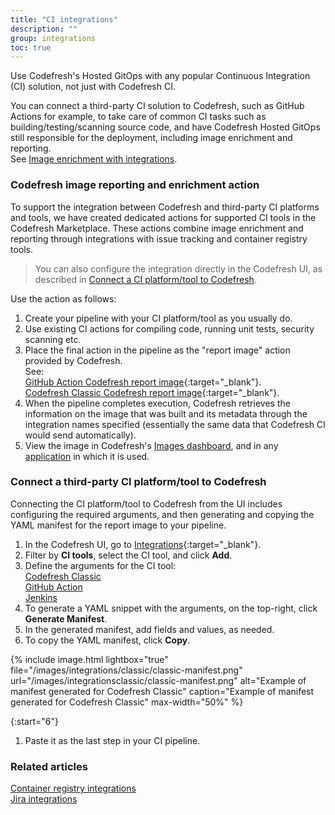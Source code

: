 ```yaml
---
title: "CI integrations"
description: ""
group: integrations
toc: true
---
```


Use Codefresh's Hosted GitOps with any popular Continuous Integration (CI) solution, not just with Codefresh CI.

You can connect a third-party CI solution to Codefresh, such as GitHub Actions for example, to take care of common CI tasks such as building/testing/scanning source code, and have Codefresh Hosted GitOps still responsible for the deployment, including image enrichment and reporting.  
See [Image enrichment with integrations]({{site.baseurl}}/docs/integrations/image-enrichment-overview/).

### Codefresh image reporting and enrichment action
To support the integration between Codefresh and third-party CI platforms and tools, we have created dedicated actions for supported CI tools in the Codefresh Marketplace. These actions combine image enrichment and reporting through integrations with issue tracking and container registry tools. 

>You can also configure the integration directly in the Codefresh UI, as described in [Connect a CI platform/tool to Codefresh](#connect-a-ci-platform-tool-to-Codefresh).


Use the action as follows:

1. Create your pipeline with your CI platform/tool as you usually do.
1. Use existing CI actions for compiling code, running unit tests, security scanning etc.
1. Place the final action in the pipeline as the "report image" action provided by Codefresh.  
  See:  
 [GitHub Action Codefresh report image](https://github.com/marketplace/actions/codefresh-report-image){:target="\_blank"}.  
 [Codefresh Classic Codefresh report image](https://codefresh.io/steps/step/codefresh-report-image){:target="\_blank"}.    
1. When the pipeline completes execution, Codefresh retrieves the information on the image that was built and its metadata through the integration names specified (essentially the same data that Codefresh CI would send automatically).
1. View the image in Codefresh's [Images dashboard]({{site.baseurl}}/docs/deployment/images/), and in any [application]({{site.baseurl}}/docs/deployment/applications-dashboard/) in which it is used.

### Connect a third-party CI platform/tool to Codefresh
Connecting the CI platform/tool to Codefresh from the UI includes configuring the required arguments, and then generating and copying the YAML manifest for the report image to your pipeline.  

1. In the Codefresh UI, go to [Integrations](https://g.codefresh.io/2.0/account-settings/integrations){:target="\_blank"}.
1. Filter by **CI tools**, select the CI tool, and click **Add**.
1. Define the arguments for the CI tool:  
  [Codefresh Classic]({{site.baseurl}}/docs/integrations/codefresh-classic/)  
  [GitHub Action]({{site.baseurl}}/docs/integrations/github-action/)  
  [Jenkins]({{site.baseurl}}/docs/integrations/jenkins/)
1. To generate a YAML snippet with the arguments, on the top-right, click **Generate Manifest**. 
1. In the generated manifest, add fields and values, as needed.
1. To copy the YAML manifest, click **Copy**.

{% include image.html 
lightbox="true" 
file="/images/integrations/classic/classic-manifest.png" 
url="/images/integrationsclassic/classic-manifest.png"
alt="Example of manifest generated for Codefresh Classic"
caption="Example of manifest generated for Codefresh Classic"
max-width="50%"
%}

{:start="6"}
1. Paste it as the last step in your CI pipeline.


### Related articles
[Container registry integrations]({{site.baseurl}}/docs/integrations/container-registries/)  
[Jira integrations]({{site.baseurl}}/docs/integrations/jira/)  






